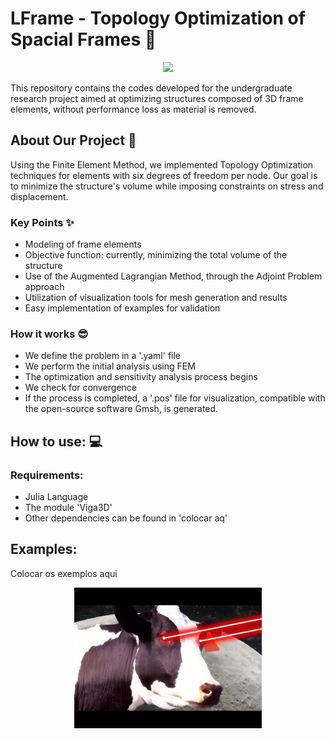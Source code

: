 # LFrame - Topology Optimization of Spacial Frames 📐

<p align="center">
<img src="./docs/titulo.jpeg"  width="300">
</p>

This repository contains the codes developed for the undergraduate research project aimed at optimizing structures composed of 3D frame elements, without performance loss as material is removed.

## About Our Project :rocket:

Using the Finite Element Method, we implemented Topology Optimization techniques for elements with six degrees of freedom per node. Our goal is to minimize the structure's volume while imposing constraints on stress and displacement.

### Key Points :sparkles:

- Modeling of frame elements
- Objective function: currently, minimizing the total volume of the structure
- Use of the Augmented Lagrangian Method, through the Adjoint Problem approach
- Utilization of visualization tools for mesh generation and results
- Easy implementation of examples for validation

### How it works :sunglasses:

  - We define the problem in a '.yaml' file
  - We perform the initial analysis using FEM
  - The optimization and sensitivity analysis process begins
  - We check for convergence
  - If the process is completed, a '.pos' file for visualization, compatible with the open-source software Gmsh, is generated.

## How to use: :computer:
### Requirements:
- Julia Language
- The module 'Viga3D'
- Other dependencies can be found in 'colocar aq'

## Examples:
Colocar os exemplos aqui

<p align="center">
<img src="./docs/beam.jpeg"  width="300">
</p>
 
